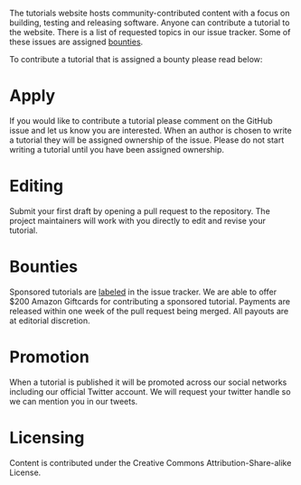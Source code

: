 The tutorials website hosts community-contributed content with a focus on building, testing and releasing software. Anyone can contribute a tutorial to the website. There is a list of requested topics in our issue tracker. Some of these issues are assigned [bounties](https://github.com/drone/tutorials/issues?q=is%3Aissue+is%3Aopen+label%3Asponsored).

To contribute a tutorial that is assigned a bounty please read below:

# Apply

If you would like to contribute a tutorial please comment on the GitHub issue and let us know you are interested. When an author is chosen to write a tutorial they will be assigned ownership of the issue. Please do not start writing a tutorial until you have been assigned ownership.

# Editing

Submit your first draft by opening a pull request to the repository. The project maintainers will work with you directly to edit and revise your tutorial.

# Bounties

Sponsored tutorials are [labeled](https://github.com/drone/tutorials/issues?q=is%3Aissue+is%3Aopen+label%3Asponsored) in the issue tracker. We are able to offer $200 Amazon Giftcards for contributing a sponsored tutorial. Payments are released within one week of the pull request being merged. All payouts are at editorial discretion.

# Promotion

When a tutorial is published it will be promoted across our social networks including our official Twitter account. We will request your twitter handle so we can mention you in our tweets.

# Licensing

Content is contributed under the Creative Commons Attribution-Share-alike License.
